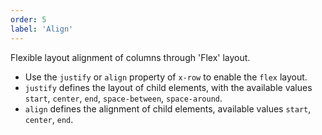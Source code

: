 ```yaml
---
order: 5
label: 'Align'
---
```


Flexible layout alignment of columns through 'Flex' layout.

- Use the `justify` or `align` property of `x-row` to enable the `flex` layout.
- `justify` defines the layout of child elements, with the available values `start`, `center`, `end`, `space-between`, `space-around`.
- `align` defines the alignment of child elements, available values `start`, `center`, `end`.
